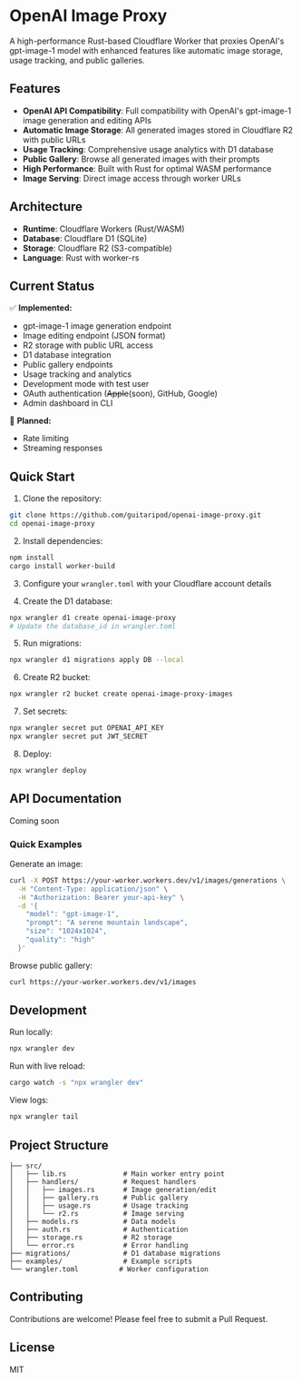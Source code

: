 # OpenAI Image Proxy

A high-performance Rust-based Cloudflare Worker that proxies OpenAI's gpt-image-1 model with enhanced features like automatic image storage, usage tracking, and public galleries.

## Features

- **OpenAI API Compatibility**: Full compatibility with OpenAI's gpt-image-1 image generation and editing APIs
- **Automatic Image Storage**: All generated images stored in Cloudflare R2 with public URLs
- **Usage Tracking**: Comprehensive usage analytics with D1 database
- **Public Gallery**: Browse all generated images with their prompts
- **High Performance**: Built with Rust for optimal WASM performance
- **Image Serving**: Direct image access through worker URLs

## Architecture

- **Runtime**: Cloudflare Workers (Rust/WASM)
- **Database**: Cloudflare D1 (SQLite)
- **Storage**: Cloudflare R2 (S3-compatible)
- **Language**: Rust with worker-rs

## Current Status

✅ **Implemented:**
- gpt-image-1 image generation endpoint
- Image editing endpoint (JSON format)
- R2 storage with public URL access
- D1 database integration
- Public gallery endpoints
- Usage tracking and analytics
- Development mode with test user
- OAuth authentication (~~Apple~~(soon), GitHub, Google)
- Admin dashboard in CLI

🚧 **Planned:**
- Rate limiting
- Streaming responses

## Quick Start

1. Clone the repository:
```bash
git clone https://github.com/guitaripod/openai-image-proxy.git
cd openai-image-proxy
```

2. Install dependencies:
```bash
npm install
cargo install worker-build
```

3. Configure your `wrangler.toml` with your Cloudflare account details

4. Create the D1 database:
```bash
npx wrangler d1 create openai-image-proxy
# Update the database_id in wrangler.toml
```

5. Run migrations:
```bash
npx wrangler d1 migrations apply DB --local
```

6. Create R2 bucket:
```bash
npx wrangler r2 bucket create openai-image-proxy-images
```

7. Set secrets:
```bash
npx wrangler secret put OPENAI_API_KEY
npx wrangler secret put JWT_SECRET
```

8. Deploy:
```bash
npx wrangler deploy
```

## API Documentation

Coming soon

### Quick Examples

Generate an image:
```bash
curl -X POST https://your-worker.workers.dev/v1/images/generations \
  -H "Content-Type: application/json" \
  -H "Authorization: Bearer your-api-key" \
  -d '{
    "model": "gpt-image-1",
    "prompt": "A serene mountain landscape",
    "size": "1024x1024",
    "quality": "high"
  }'
```

Browse public gallery:
```bash
curl https://your-worker.workers.dev/v1/images
```

## Development

Run locally:
```bash
npx wrangler dev
```

Run with live reload:
```bash
cargo watch -s "npx wrangler dev"
```

View logs:
```bash
npx wrangler tail
```

## Project Structure

```
├── src/
│   ├── lib.rs              # Main worker entry point
│   ├── handlers/           # Request handlers
│   │   ├── images.rs       # Image generation/edit
│   │   ├── gallery.rs      # Public gallery
│   │   ├── usage.rs        # Usage tracking
│   │   └── r2.rs           # Image serving
│   ├── models.rs           # Data models
│   ├── auth.rs             # Authentication
│   ├── storage.rs          # R2 storage
│   └── error.rs            # Error handling
├── migrations/             # D1 database migrations
├── examples/               # Example scripts
└── wrangler.toml          # Worker configuration
```

## Contributing

Contributions are welcome! Please feel free to submit a Pull Request.

## License

MIT
